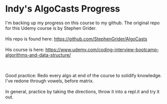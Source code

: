 # Indy's AlgoCasts Progress

I'm backing up my progress on this course to my github. 
The original repo for this Udemy course is by Stephen Grider. 
<br></br>
His repo is found here: https://github.com/StephenGrider/AlgoCasts
<br></br>
His course is here: https://www.udemy.com/coding-interview-bootcamp-algorithms-and-data-structure/



<br></br>
Good practice: Redo every algo at end of the course to solidify knowledge. 
I've redone through vowels, before matrix.
<br> </br>
In general, practice by taking the directions, throw it into a repl.it and try it out. 
